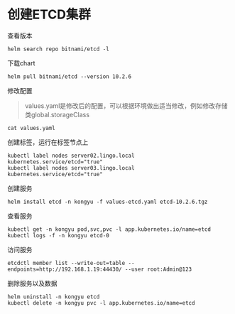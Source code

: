 # 创建ETCD集群

查看版本

```
helm search repo bitnami/etcd -l
```

下载chart

```
helm pull bitnami/etcd --version 10.2.6
```

修改配置

> values.yaml是修改后的配置，可以根据环境做出适当修改，例如修改存储类global.storageClass

```
cat values.yaml
```

创建标签，运行在标签节点上

```
kubectl label nodes server02.lingo.local kubernetes.service/etcd="true"
kubectl label nodes server03.lingo.local kubernetes.service/etcd="true"
```

创建服务

```
helm install etcd -n kongyu -f values-etcd.yaml etcd-10.2.6.tgz
```

查看服务

```
kubectl get -n kongyu pod,svc,pvc -l app.kubernetes.io/name=etcd
kubectl logs -f -n kongyu etcd-0
```

访问服务

```
etcdctl member list --write-out=table --endpoints=http://192.168.1.19:44430/ --user root:Admin@123
```

删除服务以及数据

```
helm uninstall -n kongyu etcd
kubectl delete -n kongyu pvc -l app.kubernetes.io/name=etcd
```

